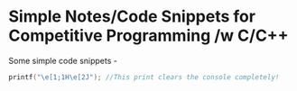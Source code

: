 # Simple Notes/Code Snippets for Competitive Programming /w C/C++
Some simple code snippets -

 ```c
 printf("\e[1;1H\e[2J"); //This print clears the console completely!
 ````
